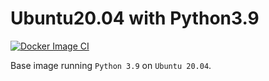Ubuntu20.04 with Python3.9
===

[![Docker Image CI](https://github.com/code2duo/ubuntu20.04-with-python3.9/actions/workflows/docker-image.yml/badge.svg)](https://github.com/code2duo/ubuntu20.04-with-python3.9/actions/workflows/docker-image.yml)

Base image running `Python 3.9` on `Ubuntu 20.04`.
